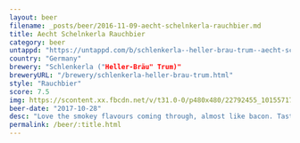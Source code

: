 ```yaml
---
layout: beer
filename: _posts/beer/2016-11-09-aecht-schelnkerla-rauchbier.md
title: Aecht Schelnkerla Rauchbier
category: beer
untappd: "https://untappd.com/b/schlenkerla--heller-brau-trum--aecht-schlenkerla-rauchbier---marzen/471"
country: "Germany"
brewery: "Schlenkerla ("Heller-Bräu" Trum)"
breweryURL: "/brewery/schlenkerla-heller-brau-trum.html"
style: "Rauchbier"
score: 7.5
img: https://scontent.xx.fbcdn.net/v/t31.0-0/p480x480/22792455_10155717525258745_7962681529201851923_o.jpg?_nc_cat=110&_nc_ohc=ZosaCCs8mc8AQlGZTp_GXFW6Zz4SoZ3MzdCV4WUQQQK5DQr4zXhi45pzw&_nc_ht=scontent.xx&oh=50cfb7cdff7fff52854c758aefe0e81d&oe=5E4C7F88
beer-date: "2017-10-28"
desc: "Love the smokey flavours coming through, almost like bacon. Tastes a little stronger than it is"
permalink: /beer/:title.html
---
```

